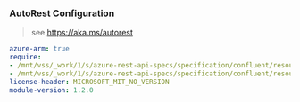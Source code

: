 ### AutoRest Configuration

> see https://aka.ms/autorest

``` yaml
azure-arm: true
require:
- /mnt/vss/_work/1/s/azure-rest-api-specs/specification/confluent/resource-manager/readme.md
- /mnt/vss/_work/1/s/azure-rest-api-specs/specification/confluent/resource-manager/readme.go.md
license-header: MICROSOFT_MIT_NO_VERSION
module-version: 1.2.0
```